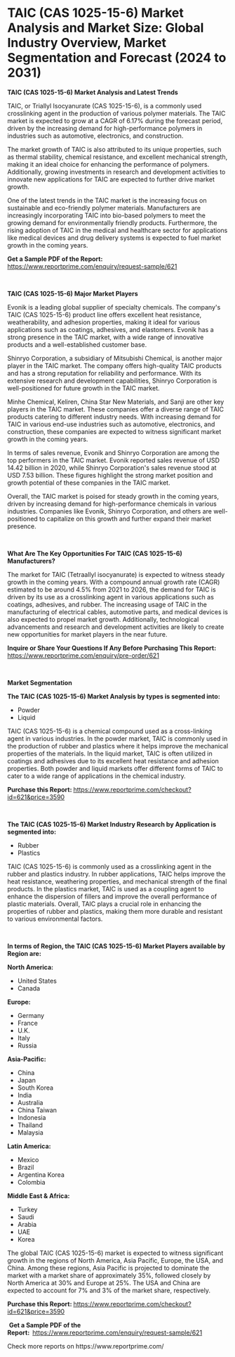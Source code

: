 <p><h1>TAIC (CAS 1025-15-6) Market Analysis and Market Size: Global Industry Overview, Market Segmentation and Forecast (2024 to 2031)</h1></p><p><strong>TAIC (CAS 1025-15-6) Market Analysis and Latest Trends</strong></p>
<p><p>TAIC, or Triallyl Isocyanurate (CAS 1025-15-6), is a commonly used crosslinking agent in the production of various polymer materials. The TAIC market is expected to grow at a CAGR of 6.17% during the forecast period, driven by the increasing demand for high-performance polymers in industries such as automotive, electronics, and construction.</p><p>The market growth of TAIC is also attributed to its unique properties, such as thermal stability, chemical resistance, and excellent mechanical strength, making it an ideal choice for enhancing the performance of polymers. Additionally, growing investments in research and development activities to innovate new applications for TAIC are expected to further drive market growth.</p><p>One of the latest trends in the TAIC market is the increasing focus on sustainable and eco-friendly polymer materials. Manufacturers are increasingly incorporating TAIC into bio-based polymers to meet the growing demand for environmentally friendly products. Furthermore, the rising adoption of TAIC in the medical and healthcare sector for applications like medical devices and drug delivery systems is expected to fuel market growth in the coming years.</p></p>
<p><strong>Get a Sample PDF of the Report:&nbsp;</strong> <a href="https://www.reportprime.com/enquiry/request-sample/621">https://www.reportprime.com/enquiry/request-sample/621</a></p>
<p>&nbsp;</p>
<p><strong>TAIC (CAS 1025-15-6) Major Market Players</strong></p>
<p><p>Evonik is a leading global supplier of specialty chemicals. The company's TAIC (CAS 1025-15-6) product line offers excellent heat resistance, weatherability, and adhesion properties, making it ideal for various applications such as coatings, adhesives, and elastomers. Evonik has a strong presence in the TAIC market, with a wide range of innovative products and a well-established customer base.</p><p>Shinryo Corporation, a subsidiary of Mitsubishi Chemical, is another major player in the TAIC market. The company offers high-quality TAIC products and has a strong reputation for reliability and performance. With its extensive research and development capabilities, Shinryo Corporation is well-positioned for future growth in the TAIC market.</p><p>Minhe Chemical, Keliren, China Star New Materials, and Sanji are other key players in the TAIC market. These companies offer a diverse range of TAIC products catering to different industry needs. With increasing demand for TAIC in various end-use industries such as automotive, electronics, and construction, these companies are expected to witness significant market growth in the coming years.</p><p>In terms of sales revenue, Evonik and Shinryo Corporation are among the top performers in the TAIC market. Evonik reported sales revenue of USD 14.42 billion in 2020, while Shinryo Corporation's sales revenue stood at USD 7.53 billion. These figures highlight the strong market position and growth potential of these companies in the TAIC market.</p><p>Overall, the TAIC market is poised for steady growth in the coming years, driven by increasing demand for high-performance chemicals in various industries. Companies like Evonik, Shinryo Corporation, and others are well-positioned to capitalize on this growth and further expand their market presence.</p></p>
<p>&nbsp;</p>
<p><strong>What Are The Key Opportunities For TAIC (CAS 1025-15-6) Manufacturers?</strong></p>
<p><p>The market for TAIC (Tetraallyl isocyanurate) is expected to witness steady growth in the coming years. With a compound annual growth rate (CAGR) estimated to be around 4.5% from 2021 to 2026, the demand for TAIC is driven by its use as a crosslinking agent in various applications such as coatings, adhesives, and rubber. The increasing usage of TAIC in the manufacturing of electrical cables, automotive parts, and medical devices is also expected to propel market growth. Additionally, technological advancements and research and development activities are likely to create new opportunities for market players in the near future.</p></p>
<p><strong>Inquire or Share Your Questions If Any Before Purchasing This Report:</strong> <a href="https://www.reportprime.com/enquiry/pre-order/621">https://www.reportprime.com/enquiry/pre-order/621</a></p>
<p>&nbsp;</p>
<p><strong>Market Segmentation</strong></p>
<p><strong>The TAIC (CAS 1025-15-6) Market Analysis by types is segmented into:</strong></p>
<p><ul><li>Powder</li><li>Liquid</li></ul></p>
<p><p>TAIC (CAS 1025-15-6) is a chemical compound used as a cross-linking agent in various industries. In the powder market, TAIC is commonly used in the production of rubber and plastics where it helps improve the mechanical properties of the materials. In the liquid market, TAIC is often utilized in coatings and adhesives due to its excellent heat resistance and adhesion properties. Both powder and liquid markets offer different forms of TAIC to cater to a wide range of applications in the chemical industry.</p></p>
<p><strong>Purchase this Report:&nbsp;</strong><a href="https://www.reportprime.com/checkout?id=621&price=3590">https://www.reportprime.com/checkout?id=621&price=3590</a></p>
<p>&nbsp;</p>
<p><strong>The TAIC (CAS 1025-15-6) Market Industry Research by Application is segmented into:</strong></p>
<p><ul><li>Rubber</li><li>Plastics</li></ul></p>
<p><p>TAIC (CAS 1025-15-6) is commonly used as a crosslinking agent in the rubber and plastics industry. In rubber applications, TAIC helps improve the heat resistance, weathering properties, and mechanical strength of the final products. In the plastics market, TAIC is used as a coupling agent to enhance the dispersion of fillers and improve the overall performance of plastic materials. Overall, TAIC plays a crucial role in enhancing the properties of rubber and plastics, making them more durable and resistant to various environmental factors.</p></p>
<p>&nbsp;</p>
<p><strong>In terms of Region, the TAIC (CAS 1025-15-6) Market Players available by Region are:</strong></p>
<p>
    <p> <strong> North America: </strong>
        <ul>
            <li>United States</li>
            <li>Canada</li>
        </ul>
        </p> 
    <p> <strong> Europe: </strong>
        <ul>
            <li>Germany</li>
            <li>France</li>
            <li>U.K.</li>
            <li>Italy</li>
            <li>Russia</li>
        </ul>
        </p> 
    <p> <strong> Asia-Pacific: </strong>
        <ul>
            <li>China</li>
            <li>Japan</li>
            <li>South Korea</li>
            <li>India</li>
            <li>Australia</li>
            <li>China Taiwan</li>
            <li>Indonesia</li>
            <li>Thailand</li>
            <li>Malaysia</li>
        </ul>
        </p> 
    <p> <strong> Latin America: </strong>
        <ul>
            <li>Mexico</li>
            <li>Brazil</li>
            <li>Argentina Korea</li>
            <li>Colombia</li>
        </ul>
        </p> 
    <p> <strong> Middle East & Africa: </strong>
        <ul>
            <li>Turkey</li>
            <li>Saudi</li>
            <li>Arabia</li>
            <li>UAE</li>
            <li>Korea</li>
        </ul>
    </p>
    </p>
<p><p>The global TAIC (CAS 1025-15-6) market is expected to witness significant growth in the regions of North America, Asia Pacific, Europe, the USA, and China. Among these regions, Asia Pacific is projected to dominate the market with a market share of approximately 35%, followed closely by North America at 30% and Europe at 25%. The USA and China are expected to account for 7% and 3% of the market share, respectively.</p></p>
<p><strong>Purchase this Report: </strong><a href="https://www.reportprime.com/checkout?id=621&price=3590">https://www.reportprime.com/checkout?id=621&price=3590</a></p>
<p>&nbsp;<strong>Get a Sample PDF of the Report:&nbsp;&nbsp;</strong><a href="https://www.reportprime.com/enquiry/request-sample/621">https://www.reportprime.com/enquiry/request-sample/621</a></p>
<p><strong></strong></p>
<p>Check more reports on https://www.reportprime.com/</p>